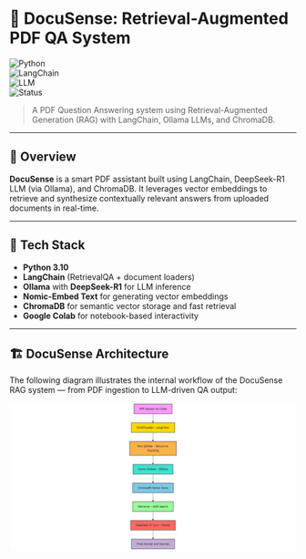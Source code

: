 # 🧠 DocuSense: Retrieval-Augmented PDF QA System  
![Python](https://img.shields.io/badge/Python-3.10-blue?logo=python)  
![LangChain](https://img.shields.io/badge/LangChain-RAG-yellow?logo=readthedocs)  
![LLM](https://img.shields.io/badge/DeepSeek-LLM-orange?logo=OpenAI)  
![Status](https://img.shields.io/badge/Project-Type-Research%20%7C%20Resume%20Ready-brightgreen)  

> A PDF Question Answering system using Retrieval-Augmented Generation (RAG) with LangChain, Ollama LLMs, and ChromaDB.

---

## 🚀 Overview

**DocuSense** is a smart PDF assistant built using LangChain, DeepSeek-R1 LLM (via Ollama), and ChromaDB. It leverages vector embeddings to retrieve and synthesize contextually relevant answers from uploaded documents in real-time.

---

## 🧰 Tech Stack

- **Python 3.10**
- **LangChain** (RetrievalQA + document loaders)
- **Ollama** with **DeepSeek-R1** for LLM inference
- **Nomic-Embed Text** for generating vector embeddings
- **ChromaDB** for semantic vector storage and fast retrieval
- **Google Colab** for notebook-based interactivity

---



## 🏗️ DocuSense Architecture

The following diagram illustrates the internal workflow of the DocuSense RAG system — from PDF ingestion to LLM-driven QA output:

![DocuSense Architecture](mermaid-diagram-2025-06-18-011446.png)

